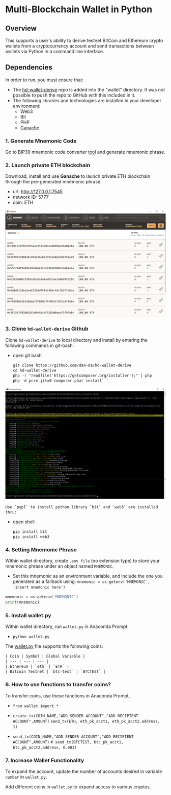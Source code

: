# Multi-Blockchain Wallet in Python

## Overview

This supports a user's ability to derive testnet BitCoin and Ethereum crypto wallets from a cryptocurrency account and send transactions between wallets via Python in a command line interface. 

## Dependencies

In order to run, you must ensure that:
* The [hd-wallet-derive](https://github.com/dan-da/hd-wallet-derive) repo is added into the "wallet" directory. It was not possible to push the repo to GitHub with this included in it.  
* The following libraries and technologies are installed in your developer environment:
  * Web3
  * Bit
  * PHP
  * [Ganache](https://www.trufflesuite.com/ganache)
  

### 1. Generate Mnemonic Code

Go to BIP39 mnemonic code converter [tool](https://iancoleman.io/bip39/) and generate mnemonic phrase. 


### 2. Launch private ETH blockchain

Download, install and use **Ganache** to launch private ETH blockchain through the pre-generated mnemonic phrase.
- url: http://127.0.0.1:7545
- network ID: 5777
- coin: ETH
    
!['ganache'](Images/Ganache_Mod19.png)
	
	
### 3. Clone `hd-wallet-derive` Github
Clone `hd-wallet-derive` to local directory and install by entering the following commands in git-bash:

- open git bash
    ```
    git clone https://github.com/dan-da/hd-wallet-derive
    cd hd-wallet-derive
    php -r "readfile('https://getcomposer.org/installer');" | php
    php -d pcre.jit=0 composer.phar install```
	
!['hd-derive-wallet'](Images/hd-wallet-derive.png)
	
    Use `pypl` to install python library `bit` and `web3` are installed thru:

- open shell
    ```
    pip install bit
    pip install web3
    
    ```

###  4. Setting Mnemonic Phrase
Within wallet directory, create `.env file` (no extension type) to store your mnemonic phrase under an object named `MNEMONIC`.

- Set this mnemonic as an environment variable, and include the one you generated as a fallback using:
  `mnemonic = os.getenv('MNEMONIC', 'insert mnemonic here')`

```python
mnemonic = os.getenv('MNEMONIC')
print(mnemonic)
```

###  5. Install wallet.py

Within wallet directory, run `wallet.py` in Anaconda Prompt.
- `python wallet.py`

The [wallet.py](wallet.py) file supports the following coins:

    | Coin | Symbol | Global Variable |
    | --- | --- | --- |
    | Ethereum | `eth` | `ETH` |
    | Bitcoin Testnet | `btc-test` | `BTCTEST` |


###  6. How to use functions to transfer coins?

To transfer coins, use these functions in Anaconda Prompt,
- `from wallet import *`

- `create_tx(COIN_NAME,"ADD SENDER ACCOUNT","ADD RECIPIENT ACCOUNT",AMOUNT)`
```send_tx(ETH, eth_pk_acct1, eth_pk_acct2.address, 1)```

- `send_tx(COIN_NAME,"ADD SENDER ACCOUNT","ADD RECIPIENT ACCOUNT",AMOUNT)`
```# send_tx(BTCTEST, btc_pk_acct1, btc_pk_acct2.address, 0.001)```


###  7. Increase Wallet Functionality

To expand the account, update the number of accounts desired in variable `number` in `wallet.py`.

Add different coins in `wallet.py` to expand access to various cryptos.

